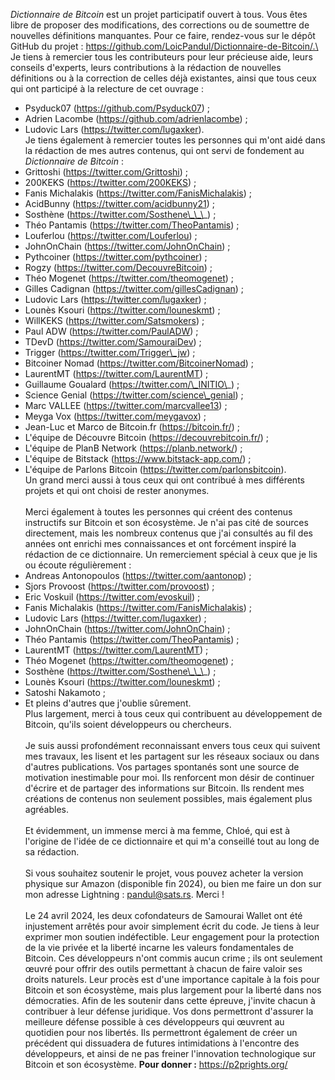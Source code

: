 *Dictionnaire de Bitcoin* est un projet participatif ouvert à tous. Vous êtes libre de proposer des modifications, des corrections ou de soumettre de nouvelles définitions manquantes. Pour ce faire, rendez-vous sur le dépôt GitHub du projet : https://github.com/LoicPandul/Dictionnaire-de-Bitcoin/.\
\
Je tiens à remercier tous les contributeurs pour leur précieuse aide, leurs conseils d'experts, leurs contributions à la rédaction de nouvelles définitions ou à la correction de celles déjà existantes, ainsi que tous ceux qui ont participé à la relecture de cet ouvrage :
* Psyduck07 (https://github.com/Psyduck07) ;
* Adrien Lacombe (https://github.com/adrienlacombe) ;
* Ludovic Lars (https://twitter.com/lugaxker).
\
Je tiens également à remercier toutes les personnes qui m'ont aidé dans la rédaction de mes autres contenus, qui ont servi de fondement au _Dictionnaire de Bitcoin_ :
* Grittoshi (https://twitter.com/Grittoshi) ;
* 200KEKS (https://twitter.com/200KEKS) ;
* Fanis Michalakis (https://twitter.com/FanisMichalakis) ;
* AcidBunny (https://twitter.com/acidbunny21) ;
* Sosthène (https://twitter.com/Sosthene\_\_\_) ;
* Théo Pantamis (https://twitter.com/TheoPantamis) ;
* Louferlou (https://twitter.com/Louferlou) ;
* JohnOnChain (https://twitter.com/JohnOnChain) ;
* Pythcoiner (https://twitter.com/pythcoiner) ;
* Rogzy (https://twitter.com/DecouvreBitcoin) ;
* Théo Mogenet (https://twitter.com/theomogenet) ;
* Gilles Cadignan (https://twitter.com/gillesCadignan) ;
* Ludovic Lars (https://twitter.com/lugaxker) ;
* Lounès Ksouri (https://twitter.com/louneskmt) ;
* WillKEKS (https://twitter.com/Satsmokers) ;
* Paul ADW (https://twitter.com/PaulADW) ;
* TDevD (https://twitter.com/SamouraiDev) ;
* Trigger (https://twitter.com/Trigger\_jw) ;
* Bitcoiner Nomad (https://twitter.com/BitcoinerNomad) ;
* LaurentMT (https://twitter.com/LaurentMT) ;
* Guillaume Goualard (https://twitter.com/\_INITIO\_) ;
* Science Genial (https://twitter.com/science\_genial) ;
* Marc VALLEE (https://twitter.com/marcvallee13) ;
* Meyga Vox (https://twitter.com/meygavox) ;
* Jean-Luc et Marco de Bitcoin.fr (https://bitcoin.fr/) ;
* L'équipe de Découvre Bitcoin (https://decouvrebitcoin.fr/) ;
* L'équipe de PlanB Network (https://planb.network/) ;
* L'équipe de Bitstack (https://www.bitstack-app.com/) ;
* L'équipe de Parlons Bitcoin (https://twitter.com/parlonsbitcoin).
\
Un grand merci aussi à tous ceux qui ont contribué à mes différents projets et qui ont choisi de rester anonymes.\
\
Merci également à toutes les personnes qui créent des contenus instructifs sur Bitcoin et son écosystème. Je n'ai pas cité de sources directement, mais les nombreux contenus que j'ai consultés au fil des années ont enrichi mes connaissances et ont forcément inspiré la rédaction de ce dictionnaire. Un remerciement spécial à ceux que je lis ou écoute régulièrement :
* Andreas Antonopoulos (https://twitter.com/aantonop) ;
* Sjors Provoost (https://twitter.com/provoost) ;
* Eric Voskuil (https://twitter.com/evoskuil) ;
* Fanis Michalakis (https://twitter.com/FanisMichalakis) ;
* Ludovic Lars (https://twitter.com/lugaxker) ;
* JohnOnChain (https://twitter.com/JohnOnChain) ;
* Théo Pantamis (https://twitter.com/TheoPantamis) ;
* LaurentMT (https://twitter.com/LaurentMT) ;
* Théo Mogenet (https://twitter.com/theomogenet) ;
* Sosthène (https://twitter.com/Sosthene\_\_\_) ;
* Lounès Ksouri (https://twitter.com/louneskmt) ;
* Satoshi Nakamoto ;
* Et pleins d'autres que j'oublie sûrement.
\
Plus largement, merci à tous ceux qui contribuent au développement de Bitcoin, qu'ils soient développeurs ou chercheurs.\
\
Je suis aussi profondément reconnaissant envers tous ceux qui suivent mes travaux, les lisent et les partagent sur les réseaux sociaux ou dans d'autres publications. Vos partages spontanés sont une source de motivation inestimable pour moi. Ils renforcent mon désir de continuer d'écrire et de partager des informations sur Bitcoin. Ils rendent mes créations de contenus non seulement possibles, mais également plus agréables.\
\
Et évidemment, un immense merci à ma femme, Chloé, qui est à l'origine de l'idée de ce dictionnaire et qui m'a conseillé tout au long de sa rédaction.\
\
Si vous souhaitez soutenir le projet, vous pouvez acheter la version physique sur Amazon (disponible fin 2024), ou bien me faire un don sur mon adresse Lightning : pandul@sats.rs. Merci !\
\
Le 24 avril 2024, les deux cofondateurs de Samourai Wallet ont été injustement arrêtés pour avoir simplement écrit du code. Je tiens à leur exprimer mon soutien indéfectible. Leur engagement pour la protection de la vie privée et la liberté incarne les valeurs fondamentales de Bitcoin. Ces développeurs n'ont commis aucun crime ; ils ont seulement œuvré pour offrir des outils permettant à chacun de faire valoir ses droits naturels. Leur procès est d'une importance capitale à la fois pour Bitcoin et son écosystème, mais plus largement pour la liberté dans nos démocraties. Afin de les soutenir dans cette épreuve, j'invite chacun à contribuer à leur défense juridique. Vos dons permettront d'assurer la meilleure défense possible à ces développeurs qui œuvrent au quotidien pour nos libertés. Ils permettront également de créer un précédent qui dissuadera de futures intimidations à l'encontre des développeurs, et ainsi de ne pas freiner l'innovation technologique sur Bitcoin et son écosystème. **Pour donner :** https://p2prights.org/